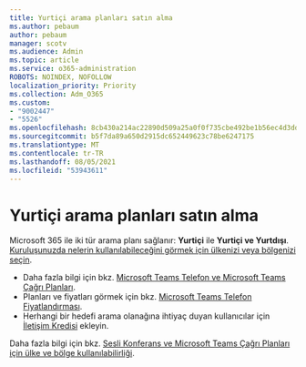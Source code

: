 ```yaml
---
title: Yurtiçi arama planları satın alma
ms.author: pebaum
author: pebaum
manager: scotv
ms.audience: Admin
ms.topic: article
ms.service: o365-administration
ROBOTS: NOINDEX, NOFOLLOW
localization_priority: Priority
ms.collection: Adm_O365
ms.custom:
- "9002447"
- "5526"
ms.openlocfilehash: 8cb430a214ac22890d509a25a0f0f735cbe492be1b56ec4d3ddfbb3f15ff476d
ms.sourcegitcommit: b5f7da89a650d2915dc652449623c78be6247175
ms.translationtype: MT
ms.contentlocale: tr-TR
ms.lasthandoff: 08/05/2021
ms.locfileid: "53943611"
---
```

# <a name="purchase-domestic-calling-plans"></a>Yurtiçi arama planları satın alma

Microsoft 365 ile iki tür arama planı sağlanır: **Yurtiçi** ile **Yurtiçi ve Yurtdışı**. [Kuruluşunuzda nelerin kullanılabileceğini görmek için ülkenizi veya bölgenizi seçin](https://docs.microsoft.com/MicrosoftTeams/country-and-region-availability-for-audio-conferencing-and-calling-plans/country-and-region-availability-for-audio-conferencing-and-calling-plans#select-your-country-or-region-to-see-whats-available-for-your-organization).

- Daha fazla bilgi için bkz. [Microsoft Teams Telefon ve Microsoft Teams Çağrı Planları](https://docs.microsoft.com/MicrosoftTeams/calling-plan-landing-page).
- Planları ve fiyatları görmek için bkz. [Microsoft Teams Telefon Fiyatlandırması](https://www.microsoft.com/microsoft-365/microsoft-teams/voice-calling#Requirements).
- Herhangi bir hedefi arama olanağına ihtiyaç duyan kullanıcılar için [İletişim Kredisi](https://docs.microsoft.com/MicrosoftTeams/country-and-region-availability-for-audio-conferencing-and-calling-plans/country-and-region-availability-for-audio-conferencing-and-calling-plans#communications-credits) ekleyin.

Daha fazla bilgi için bkz. [Sesli Konferans ve Microsoft Teams Çağrı Planları için ülke ve bölge kullanılabilirliği](https://docs.microsoft.com/MicrosoftTeams/country-and-region-availability-for-audio-conferencing-and-calling-plans/country-and-region-availability-for-audio-conferencing-and-calling-plans). 
